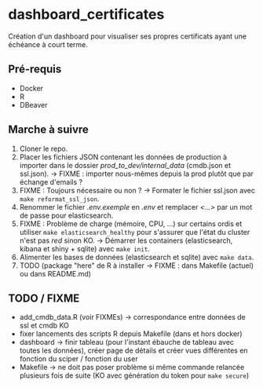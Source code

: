 # dashboard_certificates

Création d'un dashboard pour visualiser ses propres certificats ayant une échéance à court terme.

## Pré-requis

- Docker
- R
- DBeaver

## Marche à suivre

1) Cloner le repo.
2) Placer les fichiers JSON contenant les données de production à importer dans le dossier *prod_to_dev/internal_data* (cmdb.json et ssl.json). -> FIXME : importer nous-mêmes depuis la prod plutôt que par échange d'emails ?
3) FIXME : Toujours nécessaire ou non ? -> Formater le fichier ssl.json avec `make reformat_ssl_json`.
4) Renommer le fichier *.env.exemple* en *.env* et remplacer *<...>* par un mot de passe pour elasticsearch.
5) FIXME : Problème de charge (mémoire, CPU, ...) sur certains ordis et utiliser `make elasticsearch_healthy` pour s'assurer que l'état du cluster n'est pas *red* sinon KO. -> Démarrer les containers (elasticsearch, kibana et shiny + sqlite) avec `make init`.
6) Alimenter les bases de données (elasticsearch et sqlite) avec `make data`.
7) TODO (package "here" de R à installer -> FIXME : dans Makefile (actuel) ou dans README.md)

## TODO / FIXME

- add_cmdb_data.R (voir FIXMEs) -> correspondance entre données de ssl et cmdb KO
- fixer lancements des scripts R depuis Makefile (dans et hors docker)
- dashboard -> finir tableau (pour l'instant ébauche de tableau avec toutes les données), créer page de détails et créer vues différentes en fonction du sciper / fonction du user
- Makefile -> ne doit pas poser problème si même commande relancée plusieurs fois de suite (KO avec génération du token pour `make secure`)
